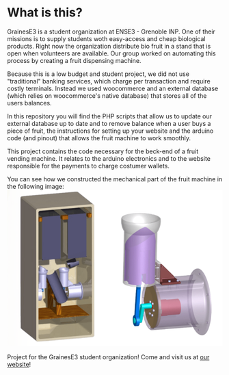 # What is this?

GrainesE3 is a student organization at ENSE3 - Grenoble INP. One of their missions is to supply students woth easy-access and cheap
biological products. Right now the organization distribute bio fruit in a stand that is open when volunteers are available. Our group 
worked on automating this process by creating a fruit dispensing machine.

Because this is a low budget and student project, we did not use "traditional" banking services, which charge per transaction and require
costly terminals. Instead we used woocommerce and an external database (which relies on woocommerce's native database) that stores all of
the users balances.

In this repository you will find the PHP scripts that allow us to update our external database up to date and to remove balance when a user
buys a piece of fruit, the instructions for setting up your website and the arduino code (and pinout) that allows the fruit machine to 
work smoothly.

This project contains the code necessary for the beck-end of a fruit vending machine. It relates to the arduino electronics 
and to the website responsible for the payments to charge costumer wallets.

You can see how we constructed the mechanical part of the fruit machine in the following image:
![This is a CAD prototype of the machine](https://github.com/UniversalOverlord/FruVendMach/blob/main/Documentation/Machine-Prototype.png)

Project for the GrainesE3 student organization! Come and visit us at [our website](https://e3fruits.space "our website")!

